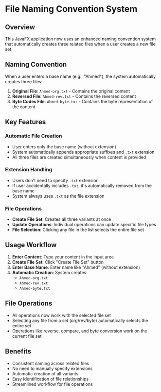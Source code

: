 # File Naming Convention System

## Overview
This JavaFX application now uses an enhanced naming convention system that automatically creates three related files when a user creates a new file set.

## Naming Convention
When a user enters a base name (e.g., "Ahmed"), the system automatically creates three files:

1. **Original File**: `Ahmed-org.txt` - Contains the original content
2. **Reversed File**: `Ahmed-rev.txt` - Contains the reversed content
3. **Byte Codes File**: `Ahmed-byte.txt` - Contains the byte representation of the content

## Key Features

### Automatic File Creation
- User enters only the base name (without extension)
- System automatically appends appropriate suffixes and `.txt` extension
- All three files are created simultaneously when content is provided

### Extension Handling
- Users don't need to specify `.txt` extension
- If user accidentally includes `.txt`, it's automatically removed from the base name
- System always uses `.txt` as the file extension

### File Operations
- **Create File Set**: Creates all three variants at once
- **Update Operations**: Individual operations can update specific file types
- **File Selection**: Clicking any file in the list selects the entire file set

## Usage Workflow

1. **Enter Content**: Type your content in the input area
2. **Create File Set**: Click "Create File Set" button
3. **Enter Base Name**: Enter name like "Ahmed" (without extension)
4. **Automatic Creation**: System creates:
   - `Ahmed-org.txt`
   - `Ahmed-rev.txt` 
   - `Ahmed-byte.txt`

## File Operations
- All operations now work with the selected file set
- Selecting any file from a set (org/rev/byte) automatically selects the entire set
- Operations like reverse, compare, and byte conversion work on the current file set

## Benefits
- Consistent naming across related files
- No need to manually specify extensions
- Automatic creation of all variants
- Easy identification of file relationships
- Streamlined workflow for file operations 